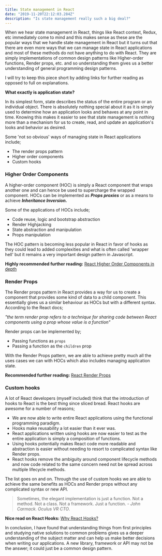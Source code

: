 ```yaml
---
title: State management in React
date: "2019-11-20T22:12:03.284Z"
description: "Is state management really such a big deal?"
---
```


When we hear state management in React, things like React context, Redux, etc immediately come to mind and this makes sense as these are the popular ways that we handle state management in React but it turns out that there are even more ways that we can manage state in React applications and most of these methods do not have anything to do with React. They are simply implementations of common design patterns like Higher-order functions, Render props, etc. and so understanding them gives us a better understanding of general programming design patterns.

I will try to keep this piece short by adding links for further reading as opposed to full on explanations.


**What exactly is application state?**

In its simplest form, state describes the status of the entire program or an individual object. There is absolutely nothing special about it as it is simply used to determine how an application looks and behaves at any point in time. Knowing this makes it easier to see that state management is nothing more than a mechanism for us to create, read, and update an application's looks and behavior as desired.

Some 'not so obvious' ways of managing state in React applications include;

  - The render props pattern
  - Higher order components
  - Custom hooks


### Higher Order Components

A higher-order component (HOC) is simply a React component that wraps another one and can hence be used to supercharge the wrapped component. HOCs can be implemented as ***Props proxies*** or as a means to achieve ***Inheritance Inversion.***

Some of the applications of HOCs include;

- Code reuse, logic and bootstrap abstraction
- Render Highjacking
- State abstraction and manipulation
- Props manipulation

The HOC pattern is becoming less popular in React in favor of hooks as they could lead to added complexities and what is often called 'wrapper hell' but it remains a very important design pattern in Javascript.

**Highly recommended further reading:** [React Higher Order Components in depth](https://medium.com/@franleplant/react-higher-order-components-in-depth-cf9032ee6c3e)


### Render Props

The Render props pattern in React provides a way for us to create a component that provides some kind of data to a child component. This essentially gives us a similar behaviour as HOCs but with a different syntax. According to the React docs; 

*"the term render prop refers to a technique for sharing code between React components using a prop whose value is a function"* 

Render props can be implemented by;

- Passing functions as `props`
- Passing a function as the `children` prop

With the Render Props pattern, we are able to achieve pretty much all the uses cases we can with HOCs which also includes managing application state.

**Recommended further reading:** [React Render Props](https://tylermcginnis.com/react-render-props/)

### Custom hooks

A lot of React developers (myself included) think that the introduction of hooks to React is the best thing since sliced bread. React hooks are awesome for a number of reasons;

- We are now able to write entire React applications using the functional programming paradigm.
- Hooks make reusability a lot easier than it ever was.
- React applications written using hooks are now easier to test as the entire application is simply a composition of functions.
- Using hooks potentially makes React code more readable and abstraction is easier without needing to resort to complicated syntax like Render props.
- React hooks remove the ambiguity around component lifecycle methods and now code related to the same concern need not be spread across multiple lifecycle methods.

The list goes on and on. Through the use of custom hooks we are able to achieve the same benefits as HOCs and Render props without any complicated syntax or new API.

> Sometimes, the elegant implementation is just a function. Not a method. Not a class. Not a framework. Just a function. *- John Carmack. Oculus VR CTO*.

**Nice read on React Hooks:** [Why React Hooks?](https://tylermcginnis.com/why-react-hooks/)

In conclusion, I have found that understanding things from first principles and studying native solutions to common problems gives us a deeper understanding of the subject matter and can help us make better decisions when writing our applications. A new library, framework or API may not be the answer; it could just be a common design pattern.